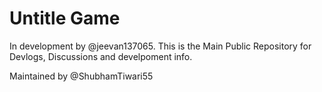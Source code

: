 # Untitle Game

In development by @jeevan137065. This is the Main Public Repository for Devlogs, Discussions and develpoment info.

Maintained by @ShubhamTiwari55
